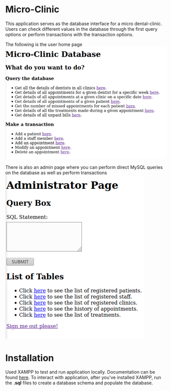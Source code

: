 # Micro-Clinic
This application serves as the database interface for a micro dental-clinic. Users can check different 
values in the database through the first query options or perform transactions with the transaction options.

The following is the user home page ![User home page](Screenshot-1.png)

There is also an admin page where you can perform direct MySQL queries on the database as well 
as perform transactions ![Admin home page](Screenshot.png)
# Installation
Used XAMPP to test and run application locally. Documentation can be found [here](https://www.apachefriends.org/index.html).
To interact with application, after you've installed XAMPP, run the **.sql** files to create a database schema
and populate the database. 
